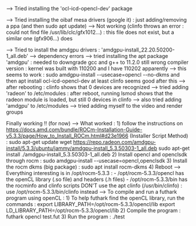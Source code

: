 --> Tried installing the 'ocl-icd-opencl-dev' package 

--> Tried installing the oibaf mesa drivers (google it) : 
    just adding/removing a ppa (and then sudo apt update)
    --> Not working (clinfo throws an error : could not find file /usr/lib/clc/gfx1012...) :
        this file does not exist, but a similar one (gfx906...) does

--> Tried to install the amdgpu drivers : 'amdgpu-install_22.20.50200-1_all.deb'
    --> dependency errors
    --> tried installing the apt package 'amdgpu' : 
        needed to downgrade gcc and g++ to 11.2.0
        still wrong compiler version : kernel was built with 110200 and I have 110202 apparently
    --> this seems to work : sudo amdgpu-install --usecase=opencl --no-dkms
        and then apt install ocl-icd-opencl-dev
        at least clinfo seems good after this
    --> after rebooting : clinfo shows that 0 devices are recognized
    --> tried adding 'radeon' to /etc/modules : 
        after reboot, running lsmod shows that the radeon module is loaded, but still 0 devices in clinfo
    --> also tried adding 'amdgpu' to /etc/modules
    --> tried adding myself to the video and render groups

Finally working !! (for now)
--> What worked : 
    1) follow the instructions on https://docs.amd.com/bundle/ROCm-Installation-Guide-v5.3.3/page/How_to_Install_ROCm.html#d23e1966
       (Installer Script Method) :
        sudo apt-get update
        wget https://repo.radeon.com/amdgpu-install/5.3.3/ubuntu/jammy/amdgpu-install_5.3.50303-1_all.deb
        sudo apt-get install ./amdgpu-install_5.3.50303-1_all.deb
    2) Install opencl and openclsdk through rocm : 
       sudo amdgpu-install --usecase=opencl,openclsdk
    3) Install the rocm dkms (big package) : sudo apt install rocm-dkms
    4) Reboot
--> Everything interesting is in /opt/rocm-5.3.3 :
    - /opt/rocm-5.3.3/opencl has the openCL library (.so file) and headers (.h files)
    - /opt/rocm-5.3.3/bin has the rocminfo and clinfo scripts
      DON'T use the apt clinfo (/usr/bin/clinfo) : use /opt/rocm-5.3.3/bin/clinfo instead 
--> To compile and run a futhark program using openCL : 
    1) To help futhark find the openCL library, run the commands : 
       export LIBRARY_PATH=/opt/rocm-5.3.3/opencl/lib
       export LD_LIBRARY_PATH=/opt/rocm-5.3.3/opencl/lib 
    2) Compile the program : futhark opencl test.fut
    3) Run the program : ./test 